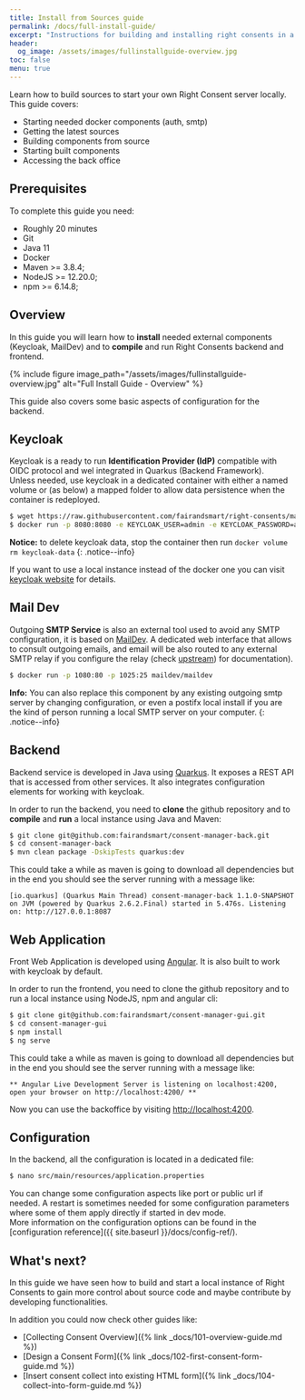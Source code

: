 ```yaml
---
title: Install from Sources guide
permalink: /docs/full-install-guide/
excerpt: "Instructions for building and installing right consents in a local environment."
header:
  og_image: /assets/images/fullinstallguide-overview.jpg
toc: false
menu: true
---
```


Learn how to build sources to start your own Right Consent server locally. This guide covers:

- Starting needed docker components (auth, smtp)
- Getting the latest sources
- Building components from source
- Starting built components
- Accessing the back office

## Prerequisites

To complete this guide you need:

- Roughly 20 minutes
- Git
- Java 11
- Docker
- Maven >= 3.8.4;
- NodeJS >= 12.20.0;
- npm >= 6.14.8;

## Overview

In this guide you will learn how to **install** needed external components (Keycloak, MailDev) and to **compile** and run Right Consents backend and frontend.

{% include figure image_path="/assets/images/fullinstallguide-overview.jpg" alt="Full Install Guide - Overview" %}

This guide also covers some basic aspects of configuration for the backend.

## Keycloak

Keycloak is a ready to run **Identification Provider (IdP)** compatible with OIDC protocol and wel integrated in Quarkus (Backend Framework).  
Unless needed, use keycloak in a dedicated container with either a named volume or (as below) a mapped folder to allow data persistence when the container is redeployed.

```bash
$ wget https://raw.githubusercontent.com/fairandsmart/right-consents/main/imports/right-consents.json
$ docker run -p 8080:8080 -e KEYCLOAK_USER=admin -e KEYCLOAK_PASSWORD=admin -e KEYCLOAK_IMPORT=/tmp/right-consents.json  -v keycloak-data:/opt/jboss/keycloak/standalone/data --mount type=bind,source=$PWD/right-consents.json,target=/tmp/right-consents.json jboss/keycloak:11.0.3
```

<i class="fa fa-info-circle"></i> <b>Notice:</b> to delete keycloak data, stop the container then run `docker volume rm keycloak-data`
{: .notice--info}

If you want to use a local instance instead of the docker one you can visit [keycloak website](https://www.keycloak.org/docs/latest/server_installation/index.html) for details.

## Mail Dev

Outgoing **SMTP Service** is also an external tool used to avoid any SMTP configuration, it is based on [MailDev](http://maildev.github.io/maildev/). A dedicated web interface that allows to consult outgoing emails, and email will be also routed to any external SMTP relay if you configure the relay (check [upstream](https://hub.docker.com/r/maildev/maildev)) for documentation).

```bash
$ docker run -p 1080:80 -p 1025:25 maildev/maildev
```

<i class="fa fa-info-circle"></i> <b>Info:</b> You can also replace this component by any existing outgoing smtp server by changing configuration, or even a postifx local install if you are the kind of person running a local SMTP server on your computer.
{: .notice--info}

## Backend

Backend service is developed in Java using [Quarkus](https://quarkus.io). It exposes a REST API that is accessed from other services. It also integrates configuration elements for working with keycloak.

In order to run the backend, you need to **clone** the github repository and to **compile** and **run** a local instance using Java and Maven:

```bash
$ git clone git@github.com:fairandsmart/consent-manager-back.git
$ cd consent-manager-back
$ mvn clean package -DskipTests quarkus:dev
```

This could take a while as maven is going to download all dependencies but in the end you should see the server running with a message like:

```
[io.quarkus] (Quarkus Main Thread) consent-manager-back 1.1.0-SNAPSHOT on JVM (powered by Quarkus 2.6.2.Final) started in 5.476s. Listening on: http://127.0.0.1:8087
```

## Web Application

Front Web Application is developed using [Angular](https://angular.io). It is also built to work with keycloak by default.

In order to run the frontend, you need to clone the github repository and to run a local instance using NodeJS, npm and angular cli:

```bash
$ git clone git@github.com:fairandsmart/consent-manager-gui.git
$ cd consent-manager-gui
$ npm install
$ ng serve
```

This could take a while as maven is going to download all dependencies but in the end you should see the server running with a message like:

```
** Angular Live Development Server is listening on localhost:4200, open your browser on http://localhost:4200/ **
```

Now you can use the backoffice by visiting [http://localhost:4200](http://localhost:4200).

## Configuration

In the backend, all the configuration is located in a dedicated file:

```bash
$ nano src/main/resources/application.properties
```

You can change some configuration aspects like port or public url if needed. A restart is sometimes needed for some configuration parameters where some of them apply directly if started in dev mode.    
More information on the configuration options can be found in the [configuration reference]({{ site.baseurl }}/docs/config-ref/).

## What's next?

In this guide we have seen how to build and start a local instance of Right Consents to gain more control about source code and maybe
contribute by developing functionalities.

In addition you could now check other guides like:

- [Collecting Consent Overview]({% link _docs/101-overview-guide.md %})
- [Design a Consent Form]({% link _docs/102-first-consent-form-guide.md %})
- [Insert consent collect into existing HTML form]({% link _docs/104-collect-into-form-guide.md %})
